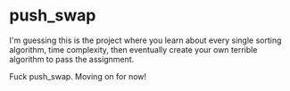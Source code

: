# push_swap
I'm guessing this is the project where you learn about every single sorting algorithm, time complexity, then eventually create your own terrible algorithm to pass the assignment. 

Fuck push_swap. Moving on for now! 
